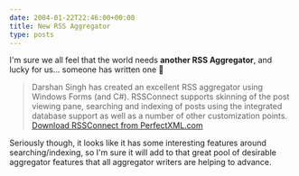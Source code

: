 ```yaml
---
date: 2004-01-22T22:46:00+00:00
title: New RSS Aggregator
type: posts
---
```

I'm sure we all feel that the world needs **another RSS Aggregator**, and lucky for us... someone has written one 🙂

> Darshan Singh has created an excellent RSS aggregator using Windows Forms (and C#). RSSConnect supports skinning of the post viewing pane, searching and indexing of posts using the integrated database support as well as a number of other customization points.
> [Download RSSConnect from PerfectXML.com](http://www.perfectxml.com/RSSConnect/)

Seriously though, it looks like it has some interesting features around searching/indexing, so I'm sure it will add to that great pool of desirable aggregator features that all aggregator writers are helping to advance.
